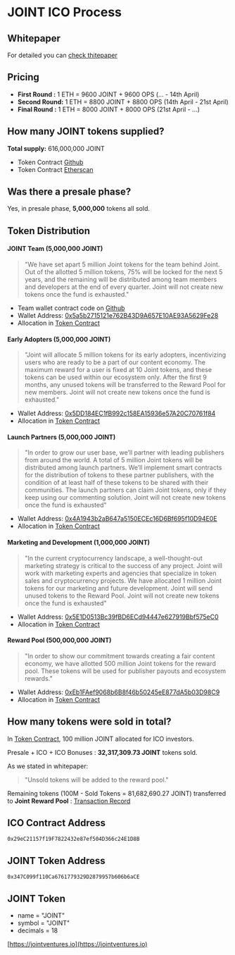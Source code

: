 # JOINT ICO Process 

## Whitepaper
For detailed you can [check thitepaper](https://jointventures.io/wp.pdf)

## Pricing 
- **First Round :** 1 ETH = 9600 JOINT + 9600 OPS (... - 14th April) 
- **Second Round:** 1 ETH = 8800 JOINT + 8800 OPS (14th April - 21st April) 
- **Final Round :** 1 ETH = 8000 JOINT + 8000 OPS (21st April - ...)

## How many JOINT tokens supplied?
**Total supply:** 616,000,000 JOINT  

- Token Contract [Github](https://github.com/JointVentures/JointContracts/blob/312e1ac82a53d070c6220d2af1b7e04879692b8c/JointToken.sol#L33) 
- Token Contract [Etherscan](https://etherscan.io/address/0x347C099f110Ca6761779329D2879957b606b6aCE#code)

## Was there a presale phase?
Yes, in presale phase, **5,000,000** tokens all sold.

## Token Distribution
#### JOINT Team (5,000,000 JOINT)
> "We have set apart 5 million Joint tokens for the team behind Joint. Out of the allotted 5 million
tokens, 75% will be locked for the next 5 years, and the remaining will be distributed among
team members and developers at the end of every quarter.
Joint will not create new tokens once the fund is exhausted."

- Team wallet contract code on [Github](https://github.com/JointVentures/JointContracts/blob/master/JointTeam.sol) 
- Wallet Address: [0x5a5b2715121e762B43D9A657E10AE93A5629Fe28](https://etherscan.io/address/0x5a5b2715121e762B43D9A657E10AE93A5629Fe28)
- Allocation in [Token Contract](https://github.com/JointVentures/JointContracts/blob/312e1ac82a53d070c6220d2af1b7e04879692b8c/JointToken.sol#L12)

#### Early Adopters (5,000,000 JOINT)
> "Joint will allocate 5 million tokens for its early adopters, incentivizing users who are ready to be
a part of our content economy. The maximum reward for a user is fixed at 10 Joint tokens, and
these tokens can be used within our ecosystem only.
After the first 9 months, any unused tokens will be transferred to the Reward Pool for new
members. Joint will not create new tokens once the fund is exhausted."

- Wallet Address: [0x5DD184EC1fB992c158EA15936e57A20C70761f84](https://etherscan.io/address/0x5DD184EC1fB992c158EA15936e57A20C70761f84)
- Allocation in [Token Contract](https://github.com/JointVentures/JointContracts/blob/312e1ac82a53d070c6220d2af1b7e04879692b8c/JointToken.sol#L10)

#### Launch Partners (5,000,000 JOINT) 
> "In order to grow our user base, we’ll partner with leading publishers from around the world. A
total of 5 million Joint tokens will be distributed among launch partners. We’ll implement smart
contracts for the distribution of tokens to these partner publishers, with the condition of at least
half of these tokens to be shared with their communities. The launch partners can claim Joint
tokens, only if they keep using our commenting solution.
Joint will not create new tokens once the fund is exhausted"

- Wallet Address: [0x4A1943b2aB647a5150ECEc16D6Bf695f10D94E0E](https://etherscan.io/address/0x4A1943b2aB647a5150ECEc16D6Bf695f10D94E0E)
- Allocation in [Token Contract](https://github.com/JointVentures/JointContracts/blob/312e1ac82a53d070c6220d2af1b7e04879692b8c/JointToken.sol#L11)

#### Marketing and Development (1,000,000 JOINT)
> "In the current cryptocurrency landscape, a well-thought-out marketing strategy is critical to the
success of any project. Joint will work with marketing experts and agencies that specialize in
token sales and cryptocurrency projects. We have allocated 1 million Joint tokens for our
marketing and future development. Joint will send unused tokens to the Reward Pool.
Joint will not create new tokens once the fund is exhausted"

- Wallet Address: [0x5E1D0513Bc39fBD6ECd94447e627919Bbf575eC0](https://etherscan.io/address/0x5E1D0513Bc39fBD6ECd94447e627919Bbf575eC0)
- Allocation in [Token Contract](https://github.com/JointVentures/JointContracts/blob/312e1ac82a53d070c6220d2af1b7e04879692b8c/JointToken.sol#L13)

#### Reward Pool (500,000,000 JOINT)
> "In order to show our commitment towards creating a fair content economy, we have allotted
500 million Joint tokens for the reward pool. These tokens will be used for publisher payouts
and ecosystem rewards."

- Wallet Address: [0xEb1FAef9068b6B8f46b50245eE877dA5b03D98C9](https://etherscan.io/address/0xEb1FAef9068b6B8f46b50245eE877dA5b03D98C9)
- Allocation in [Token Contract](https://github.com/JointVentures/JointContracts/blob/312e1ac82a53d070c6220d2af1b7e04879692b8c/JointToken.sol#L8)

## How many tokens were sold in total? 
In [Token Contract](https://github.com/JointVentures/JointContracts/blob/312e1ac82a53d070c6220d2af1b7e04879692b8c/JointToken.sol#L9), 100 million JOINT allocated for ICO investors.

Presale + ICO + ICO Bonuses : **32,317,309.73 JOINT** tokens sold.

As we stated in whitepaper:
> "Unsold tokens will be added to the reward pool."

Remaining tokens (100M - Sold Tokens = 81,682,690.27 JOINT) transferred to **Joint Reward Pool** : [Transaction Record](https://etherscan.io/tx/0x865e2a56426b05543872fb9b8fcb4b5e3c92023b518cab85fca3514e9010acc7)


## ICO Contract Address

```
0x29eC21157f19F7822432e87ef504D366c24E1D8B
```

## JOINT Token Address

```
0x347C099f110Ca6761779329D2879957b606b6aCE
```

## JOINT Token

* name = "JOINT"
* symbol = "JOINT"
* decimals = 18


[https://jointventures.io](https://jointventures.io)
